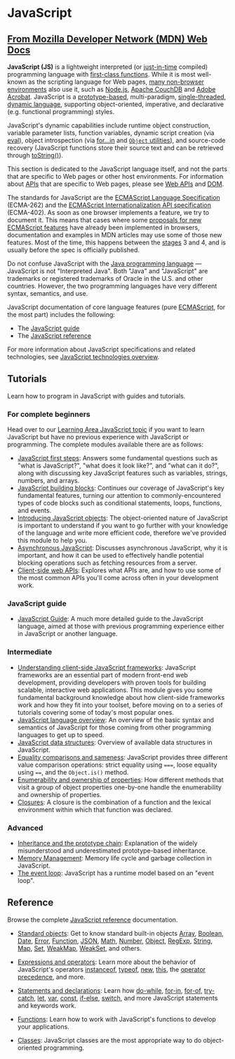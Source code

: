 # JavaScript

## [From Mozilla Developer Network (MDN) Web Docs](https://developer.mozilla.org/en-US/)

**JavaScript (JS)** is a lightweight interpreted (or [just-in-time](https://en.wikipedia.org/wiki/Just-in-time_compilation) compiled) programming language with [first-class functions](https://developer.mozilla.org/en-US/docs/Glossary/First-class_Function). While it is most well-known as the scripting language for Web pages, [many non-browser environments](https://en.wikipedia.org/wiki/JavaScript#Other_usage) also use it, such as [Node.js](https://developer.mozilla.org/en-US/docs/Glossary/Node.js), [Apache CouchDB](https://couchdb.apache.org/) and [Adobe Acrobat](https://opensource.adobe.com/dc-acrobat-sdk-docs/acrobatsdk/). JavaScript is a [prototype-based](https://developer.mozilla.org/en-US/docs/Glossary/Prototype-based_programming), multi-paradigm, [single-threaded](https://developer.mozilla.org/en-US/docs/Glossary/Thread), [dynamic language](https://developer.mozilla.org/en-US/docs/Glossary/Dynamic_typing), supporting object-oriented, imperative, and declarative (e.g. functional programming) styles.

JavaScript's dynamic capabilities include runtime object construction, variable parameter lists, function variables, dynamic script creation (via [eval](https://developer.mozilla.org/en-US/docs/Web/JavaScript/Reference/Global_Objects/eval)), object introspection (via [for...in](https://developer.mozilla.org/en-US/docs/Web/JavaScript/Reference/Statements/for...in) and [`Object` utilities](https://developer.mozilla.org/en-US/docs/Web/JavaScript/Reference/Global_Objects/Object#static_methods)), and source-code recovery (JavaScript functions store their source text and can be retrieved through [toString()](https://developer.mozilla.org/en-US/docs/Web/JavaScript/Reference/Global_Objects/Function/toString)).

This section is dedicated to the JavaScript language itself, and not the parts that are specific to Web pages or other host environments. For information about [APIs](https://developer.mozilla.org/en-US/docs/Glossary/API) that are specific to Web pages, please see [Web APIs](https://developer.mozilla.org/en-US/docs/Web/API) and [DOM](https://developer.mozilla.org/en-US/docs/Glossary/DOM).

The standards for JavaScript are the [ECMAScript Language Specification](https://tc39.es/ecma262/) (ECMA-262) and the [ECMAScript Internationalization API specification](https://tc39.es/ecma402/) (ECMA-402). As soon as one browser implements a feature, we try to document it. This means that cases where some [proposals for new ECMAScript features](https://github.com/tc39/proposals) have already been implemented in browsers, documentation and examples in MDN articles may use some of those new features. Most of the time, this happens between the [stages](https://tc39.es/process-document/) 3 and 4, and is usually before the spec is officially published.

Do not confuse JavaScript with the [Java programming language](<https://en.wikipedia.org/wiki/Java_(programming_language)>) — JavaScript is not "Interpreted Java". Both "Java" and "JavaScript" are trademarks or registered trademarks of Oracle in the U.S. and other countries. However, the two programming languages have very different syntax, semantics, and use.

JavaScript documentation of core language features (pure [ECMAScript](https://developer.mozilla.org/en-US/docs/Web/JavaScript/JavaScript_technologies_overview), for the most part) includes the following:

- The [JavaScript guide](https://developer.mozilla.org/en-US/docs/Web/JavaScript/Guide)
- The [JavaScript reference](https://developer.mozilla.org/en-US/docs/Web/JavaScript/Reference)

For more information about JavaScript specifications and related technologies, see [JavaScript technologies overview](https://developer.mozilla.org/en-US/docs/Web/JavaScript/JavaScript_technologies_overview).

## Tutorials

Learn how to program in JavaScript with guides and tutorials.

### For complete beginners

Head over to our [Learning Area JavaScript topic](/en-US/docs/Learn/JavaScript) if you want to learn JavaScript but have no previous experience with JavaScript or programming. The complete modules available there are as follows:

- [JavaScript first steps](/en-US/docs/Learn/JavaScript/First_steps): Answers some fundamental questions such as "what is JavaScript?", "what does it look like?", and "what can it do?", along with discussing key JavaScript features such as variables, strings, numbers, and arrays.
- [JavaScript building blocks](/en-US/docs/Learn/JavaScript/Building_blocks): Continues our coverage of JavaScript's key fundamental features, turning our attention to commonly-encountered types of code blocks such as conditional statements, loops, functions, and events.
- [Introducing JavaScript objects](/en-US/docs/Learn/JavaScript/Objects): The object-oriented nature of JavaScript is important to understand if you want to go further with your knowledge of the language and write more efficient code, therefore we've provided this module to help you.
- [Asynchronous JavaScript](/en-US/docs/Learn/JavaScript/Asynchronous): Discusses asynchronous JavaScript, why it is important, and how it can be used to effectively handle potential blocking operations such as fetching resources from a server.
- [Client-side web APIs](/en-US/docs/Learn/JavaScript/Client-side_web_APIs): Explores what APIs are, and how to use some of the most common APIs you'll come across often in your development work.

### JavaScript guide

- [JavaScript Guide](/en-US/docs/Web/JavaScript/Guide): A much more detailed guide to the JavaScript language, aimed at those with previous programming experience either in JavaScript or another language.

### Intermediate

- [Understanding client-side JavaScript frameworks](/en-US/docs/Learn/Tools_and_testing/Client-side_JavaScript_frameworks): JavaScript frameworks are an essential part of modern front-end web development, providing developers with proven tools for building scalable, interactive web applications. This module gives you some fundamental background knowledge about how client-side frameworks work and how they fit into your toolset, before moving on to a series of tutorials covering some of today's most popular ones.
- [JavaScript language overview](/en-US/docs/Web/JavaScript/Language_overview): An overview of the basic syntax and semantics of JavaScript for those coming from other programming languages to get up to speed.
- [JavaScript data structures](/en-US/docs/Web/JavaScript/Data_structures): Overview of available data structures in JavaScript.
- [Equality comparisons and sameness](/en-US/docs/Web/JavaScript/Equality_comparisons_and_sameness): JavaScript provides three different value comparison operations: strict equality using `===`, loose equality using `==`, and the `Object.is()` method.
- [Enumerability and ownership of properties](/en-US/docs/Web/JavaScript/Enumerability_and_ownership_of_properties): How different methods that visit a group of object properties one-by-one handle the enumerability and ownership of properties.
- [Closures](/en-US/docs/Web/JavaScript/Closures): A closure is the combination of a function and the lexical environment within which that function was declared.

### Advanced

- [Inheritance and the prototype chain](/en-US/docs/Web/JavaScript/Inheritance_and_the_prototype_chain): Explanation of the widely misunderstood and underestimated prototype-based inheritance.
- [Memory Management](/en-US/docs/Web/JavaScript/Memory_management): Memory life cycle and garbage collection in JavaScript.
- [The event loop](/en-US/docs/Web/JavaScript/Event_loop): JavaScript has a runtime model based on an "event loop".

## Reference

Browse the complete [JavaScript reference](/en-US/docs/Web/JavaScript/Reference) documentation.

- [Standard objects](/en-US/docs/Web/JavaScript/Reference/Global_Objects): Get to know standard built-in objects [Array](/en-US/docs/Web/JavaScript/Reference/Global_Objects/Array), [Boolean](/en-US/docs/Web/JavaScript/Reference/Global_Objects/Boolean), [Date](/en-US/docs/Web/JavaScript/Reference/Global_Objects/Date), [Error](/en-US/docs/Web/JavaScript/Reference/Global_Objects/Error), [Function](/en-US/docs/Web/JavaScript/Reference/Global_Objects/Function), [JSON](/en-US/docs/Web/JavaScript/Reference/Global_Objects/JSON), [Math](/en-US/docs/Web/JavaScript/Reference/Global_Objects/Math), [Number](/en-US/docs/Web/JavaScript/Reference/Global_Objects/Number), [Object](/en-US/docs/Web/JavaScript/Reference/Global_Objects/Object), [RegExp](/en-US/docs/Web/JavaScript/Reference/Global_Objects/RegExp), [String](/en-US/docs/Web/JavaScript/Reference/Global_Objects/String), [Map](/en-US/docs/Web/JavaScript/Reference/Global_Objects/Map), [Set](/en-US/docs/Web/JavaScript/Reference/Global_Objects/Set), [WeakMap](/en-US/docs/Web/JavaScript/Reference/Global_Objects/WeakMap), [WeakSet](/en-US/docs/Web/JavaScript/Reference/Global_Objects/WeakSet), and others.

- [Expressions and operators](/en-US/docs/Web/JavaScript/Reference/Operators): Learn more about the behavior of JavaScript's operators [instanceof](/en-US/docs/Web/JavaScript/Reference/Operators/instanceof), [typeof](/en-US/docs/Web/JavaScript/Reference/Operators/typeof), [new](/en-US/docs/Web/JavaScript/Reference/Operators/new), [this](/en-US/docs/Web/JavaScript/Reference/Operators/this), the [operator precedence](/en-US/docs/Web/JavaScript/Reference/Operators/Operator_precedence), and more.

- [Statements and declarations](/en-US/docs/Web/JavaScript/Reference/Statements): Learn how [do-while](/en-US/docs/Web/JavaScript/Reference/Statements/do...while), [for-in](/en-US/docs/Web/JavaScript/Reference/Statements/for...in), [for-of](/en-US/docs/Web/JavaScript/Reference/Statements/for...of), [try-catch](/en-US/docs/Web/JavaScript/Reference/Statements/try...catch), [let](/en-US/docs/Web/JavaScript/Reference/Statements/let), [var](/en-US/docs/Web/JavaScript/Reference/Statements/var), [const](/en-US/docs/Web/JavaScript/Reference/Statements/const), [if-else](/en-US/docs/Web/JavaScript/Reference/Statements/if...else), [switch](/en-US/docs/Web/JavaScript/Reference/Statements/switch), and more JavaScript statements and keywords work.

- [Functions](/en-US/docs/Web/JavaScript/Reference/Functions): Learn how to work with JavaScript's functions to develop your applications.

- [Classes](/en-US/docs/Web/JavaScript/Reference/Classes): JavaScript classes are the most appropriate way to do object-oriented programming.
